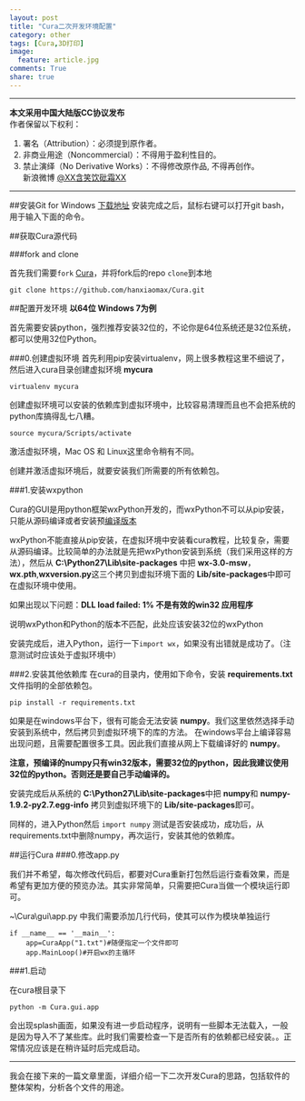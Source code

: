 ```yaml
---
layout: post
title: "Cura二次开发环境配置"
category: other
tags: [Cura,3D打印]
image:
  feature: article.jpg
comments: True
share: true
---
```



-----------------------
**本文采用中国大陆版CC协议发布**  
作者保留以下权利：  
1. 署名（Attribution）：必须提到原作者。  
2. 非商业用途（Noncommercial）：不得用于盈利性目的。  
3. 禁止演绎（No Derivative Works）：不得修改原作品, 不得再创作。   
新浪微博 [@XX含笑饮砒霜XX](http://weibo.com/smilingly1989)

------------------

##安装Git for Windows
[下载地址](https://msysgit.github.io/)
安装完成之后，鼠标右键可以打开git bash，用于输入下面的命令。

##获取Cura源代码

###fork and clone

首先我们需要`fork` [Cura](https://github.com/daid/Cura)，并将fork后的repo `clone`到本地

```
git clone https://github.com/hanxiaomax/Cura.git
```

##配置开发环境
**以64位 Windows 7为例**

首先需要安装python，强烈推荐安装32位的，不论你是64位系统还是32位系统，都可以使用32位Python。

###0.创建虚拟环境
首先利用pip安装virtualenv，网上很多教程这里不细说了，然后进入cura目录创建虚拟环境 **mycura**

```
virtualenv mycura
```

创建虚拟环境可以安装的依赖库到虚拟环境中，比较容易清理而且也不会把系统的python库搞得乱七八糟。

```
source mycura/Scripts/activate
```
激活虚拟环境，Mac OS 和 Linux这里命令稍有不同。

创建并激活虚拟环境后，就要安装我们所需要的所有依赖包。

###1.安装wxpython

Cura的GUI是用python框架wxPython开发的，而wxPython不可以从pip安装，只能从源码编译或者安装预[编译版本](http://www.wxpython.org/download.php#msw)

wxPython不能直接从pip安装，在虚拟环境中安装看cura教程，比较复杂，需要从源码编译。比较简单的办法就是先把wxPython安装到系统（我们采用这样的方法），然后从
**C:\Python27\Lib\site-packages** 中把 **wx-3.0-msw**，**wx.pth**,**wxversion.py**这三个拷贝到虚拟环境下面的 **Lib/site-packages**中即可在虚拟环境中使用。


如果出现以下问题：**DLL load failed: 1% 不是有效的win32 应用程序**

说明wxPython和Python的版本不匹配，此处应该安装32位的wxPython

安装完成后，进入Python，运行一下`import wx`，如果没有出错就是成功了。（注意测试时应该处于虚拟环境中）

###2.安装其他依赖库
在cura的目录内，使用如下命令，安装 **requirements.txt** 文件指明的全部依赖包。

`pip install -r requirements.txt`

如果是在windows平台下，很有可能会无法安装 **numpy**。我们这里依然选择手动安装到系统中，然后拷贝到虚拟环境下的库的方法。
在windows平台上编译容易出现问题，且需要配置很多工具。因此我们直接从网上下载编译好的 **numpy**。

**注意，预编译的numpy只有win32版本，需要32位的python，因此我建议使用32位的python。否则还是要自己手动编译的。**

安装完成后从系统的 **C:\Python27\Lib\site-packages**中把 **numpy**和 **numpy-1.9.2-py2.7.egg-info** 拷贝到虚拟环境下的 **Lib/site-packages**即可。

同样的，进入Python然后 `import numpy` 测试是否安装成功，成功后，从requirements.txt中删除numpy，再次运行，安装其他的依赖库。

##运行Cura
###0.修改app.py

我们并不希望，每次修改代码后，都要对Cura重新打包然后运行查看效果，而是希望有更加方便的预览办法。其实非常简单，只需要把Cura当做一个模块运行即可。


~\Cura\gui\app.py 中我们需要添加几行代码，使其可以作为模块单独运行

```
if __name__ == '__main__':
    app=CuraApp("1.txt")#随便指定一个文件即可
    app.MainLoop()#开启wx的主循环
```

###1.启动

在cura根目录下
```
python -m Cura.gui.app
```
会出现splash画面，如果没有进一步启动程序，说明有一些脚本无法载入，一般是因为导入不了某些库。此时我们需要检查一下是否所有的依赖都已经安装。。正常情况应该是在稍许延时后完成启动。


---------------------------------------------

我会在接下来的一篇文章里面，详细介绍一下二次开发Cura的思路，包括软件的整体架构，分析各个文件的用途。
